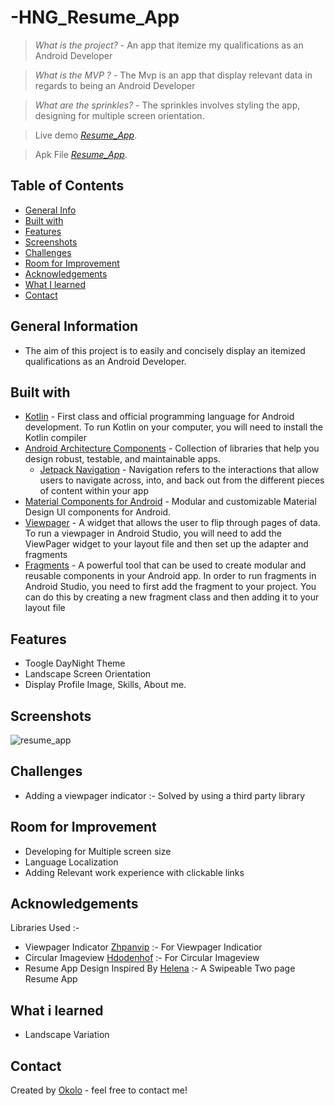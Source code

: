 # -HNG_Resume_App

> _What is the project?_ - An app that itemize my qualifications as an Android Developer 

> _What is the MVP ?_ - The Mvp is an app that display relevant data in regards to being an Android Developer 

> _What are the sprinkles?_ - The sprinkles involves styling the app, designing for multiple screen orientation.

> Live demo [_Resume_App_](https://appetize.io/app/vhrovqdoca4kmae4nnmhvcclwa?device=pixel6&osVersion=12.0&scale=50). 

> Apk File [_Resume_App_](https://drive.google.com/file/d/1VLXCoDVP8zKoh2__UC7_C3fYljH1YF9d/view?usp=share_link). 


## Table of Contents
* [General Info](#general-information)
* [Built with](#built-with)
* [Features](#features)
* [Screenshots](#screenshots)
* [Challenges](#challenges)
* [Room for Improvement](#room-for-improvement)
* [Acknowledgements](#acknowledgements)
* [What I learned](#what-i-learned)
* [Contact](#contact)

## General Information
- The aim of this project is to easily and concisely display an itemized qualifications as an Android Developer.

## Built with
- [Kotlin](https://kotlinlang.org/) - First class and official programming language for Android development. To run Kotlin on your computer, you will need to install the Kotlin compiler
- [Android Architecture Components](https://developer.android.com/topic/libraries/architecture) - Collection of libraries that help you design robust, testable, and maintainable apps.
  - [Jetpack Navigation](https://developer.android.com/guide/navigation) - Navigation refers to the interactions that allow users to navigate across, into, and back out from the different pieces of content within your app
- [Material Components for Android](https://github.com/material-components/material-components-android) - Modular and customizable Material Design UI components for Android.
- [Viewpager](https://developer.android.com/guide/navigation/navigation-swipe-view) - A widget that allows the user to flip through pages of data. To run a viewpager in Android Studio, you will need to add the ViewPager widget to your layout file and then set up the adapter and fragments
- [Fragments](https://developer.android.com/guide/navigation/navigation-swipe-view) - A powerful tool that can be used to create modular and reusable components in your Android app. In order to run fragments in Android Studio, you need to first add the fragment to your project. You can do this by creating a new fragment class and then adding it to your layout file

## Features
- Toogle DayNight Theme 
- Landscape Screen Orientation 
- Display Profile Image, Skills, About me.

## Screenshots
![resume_app](https://user-images.githubusercontent.com/54189037/200030633-965b5036-5589-4257-b763-6a32a55218d4.jpg)

## Challenges
- Adding a viewpager indicator :- Solved by using a third party library

## Room for Improvement
- Developing for Multiple screen size 
- Language Localization 
- Adding Relevant work experience with clickable links

## Acknowledgements
Libraries Used :-
- Viewpager Indicator [Zhpanvip](https://github.com/zhpanvip/viewpagerindicator) :- For Viewpager Indicatior
- Circular Imageview [Hdodenhof](https://github.com/hdodenhof/CircleImageView) :- For Circular Imageview
- Resume App Design Inspired By [Helena](https://dribbble.com/shots/14436103-Resume-App) :- A Swipeable Two page Resume App

## What i learned
- Landscape Variation 

## Contact
Created by [Okolo](https://twitter.com/Okolo_Arthur) - feel free to contact me!
